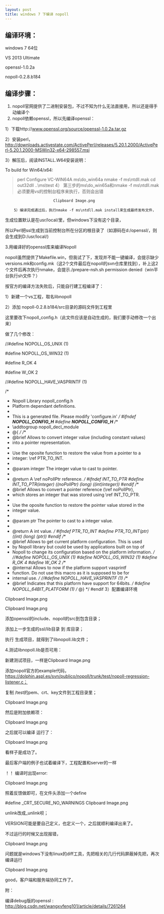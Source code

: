 ```yaml
---
layout: post
title: windows 7 下编译 nopoll
---
```


## 编译环境：

windows 7 64位

VS 2013 Ultimate

openssl-1.0.2a

nopoll-0.2.8.b184

## 编译步骤：

1. nopoll官网提供了二进制安装包，不过不知为什么无法直接用，所以还是得手动编译个
2.  nopoll依赖openssl，所以先编译openssl：

1）下载http://www.openssl.org/source/openssl-1.0.2a.tar.gz

2）安装perl，http://downloads.activestate.com/ActivePerl/releases/5.20.1.2000/ActivePerl-5.20.1.2000-MSWin32-x64-298557.msi

3）解压后，阅读INSTALL.W64安装说明：


 To build for Win64/x64:
 > perl Configure VC-WIN64A
 > ms\do_win64a
 > nmake -f ms\ntdll.mak
 > cd out32dll
 > ..\ms\test
         4） 第三步的ms\do_win65a和nmake -f ms\ntdll.mak必须要用vs的控制台程序来执行，否则会出错


                          Clipboard Image.png

        5）编译完成通过后，执行nmake -f ms\ntdll.mak install来生成最终发布文件，

生成位置默认是在usr/local/里，但windows下没有这个目录，

所以Perl把ssl生成到当前控制台所在分区的根目录了（如源码在d:/openssl/，则会生成到D:/usr/local/)

3.用编译好的openssl库来编译Nopoll

nopoll虽然提供了Makefile.win，但我试了下，发现并不能一键编译，会提示缺少versions.mk和config.mk（这2个文件最后在nopoll的svn仓库里找到），补上这2个文件后再次执行nmake，会提示./prepare-nsh.sh permission denied（win平台执行sh文件？）

按官方的编译方法失败后，只能自行建工程编译了：

1）新建一个vs工程，取名libnopoll

2）添加 nopoll-0.2.8.b184/src目录的源码文件到工程里

这里要改下nopoll_config.h（此文件应该是自动生成的，我们要手动修改一个出来）

做了几个修改：

//#define NOPOLL_OS_UNIX (1)

#define NOPOLL_OS_WIN32 (1)

#define R_OK 4

#define W_OK 2

//#define NOPOLL_HAVE_VASPRINTF (1)


/*
 * Nopoll Library nopoll_config.h
 * Platform dependant definitions.
 *
 * This is a generated file.  Please modify 'configure.in'
 */
#ifndef __NOPOLL_CONFIG_H__
#define __NOPOLL_CONFIG_H__
/**
 * \addtogroup nopoll_decl_module
 * @{
 */
/**
 * @brief Allows to convert integer value (including constant values)
 * into a pointer representation.
 *
 * Use the oposite function to restore the value from a pointer to a
 * integer: \ref PTR_TO_INT.
 *
 * @param integer The integer value to cast to pointer.
 *
 * @return A \ref noPollPtr reference.
 */
#ifndef INT_TO_PTR
#define INT_TO_PTR(integer)   ((noPollPtr) (long) ((int)integer))
#endif
/**
 * @brief Allows to convert a pointer reference (\ref noPollPtr),
 * which stores an integer that was stored using \ref INT_TO_PTR.
 *
 * Use the oposite function to restore the pointer value stored in the
 * integer value.
 *
 * @param ptr The pointer to cast to a integer value.
 *
 * @return A int value.
 */
#ifndef PTR_TO_INT
#define PTR_TO_INT(ptr) ((int) (long) (ptr))
#endif
/**
 * @brief Allows to get current platform configuration. This is used
 * by Nopoll library but could be used by applications built on top of
 * Nopoll to change its configuration based on the platform information.
 */
//#define NOPOLL_OS_UNIX (1)
#define NOPOLL_OS_WIN32 (1)
#define R_OK 4
#define W_OK 2
/**
 * @internal Allows to now if the platform support vasprintf
 * function. Do not use this macro as it is supposed to be for
 * internal use.
 */
//#define NOPOLL_HAVE_VASPRINTF (1)
/**
 * @brief Indicates that this platform have support for 64bits.
 */
#define NOPOLL_64BIT_PLATFORM (1)
/* @} */
#endif
3）配置编译环境

Clipboard Image.png

Clipboard Image.png

添加openssl的include、nopoll的src到包含目录；

添加上一步生成的ssl/lib目录 到 库目录；

执行 生成项目，就得到了libnopoll.lib文件；

4.测试libnopoll.lib是否可用：

新建测试项目，一样是Clipboard Image.png

添加nopoll官方的example代码，https://dolphin.aspl.es/svn/publico/nopoll/trunk/test/nopoll-regression-listener.c；

复制 /test的pem、crt、key文件到工程目录里；

Clipboard Image.png

然后是附加依赖项：

Clipboard Image.png

之后就可以编译 运行了：

Clipboard Image.png

看样子是成功了。

最后客户端的例子也试着编译下，工程配置和server的一样

！！ 编译时出现error:

Clipboard Image.png

照着反馈做即可，在文件头添加一个define 

#define _CRT_SECURE_NO_WARNINGS
Clipboard Image.png

unlink改成_unlink呗；

VERSION可能是要自己定义，也定义一个，之后就顺利编译出来了。

不过运行的时候又出现报错，

Clipboard Image.png

问题就是windows下没有linux的diff工具，先把相关的几行代码屏蔽掉先把，再次编译运行

Clipboard Image.png

good，客户端和服务端协同工作了。



附：

编译debug版的openssl :  http://blog.csdn.net/wangxvfeng101/article/details/7261264
